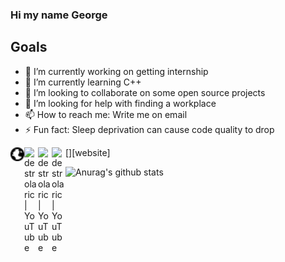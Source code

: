 ### Hi my name George

<!--
**Destrolaric/Destrolaric** is a ✨ _special_ ✨ repository because its `README.md` (this file) appears on your GitHub profile.
-->
## Goals
- 🔭 I’m currently working on getting internship
- 🌱 I’m currently learning C++
- 👯 I’m looking to collaborate on some open source projects
- 🤔 I’m looking for help with finding a workplace
- 📫 How to reach me: Write me on email
- ⚡ Fun fact: Sleep deprivation can cause code quality to drop

[<img align="left" alt="www.destrolaric.com" width="22px" src="https://raw.githubusercontent.com/iconic/open-iconic/master/svg/globe.svg" />][website]
[<img align="left" alt="destrolaric | YouTube" width="22px" src="https://cdn.jsdelivr.net/npm/simple-icons@v3/icons/discord.svg" />][discord]
[<img align="left" alt="destrolaric | YouTube" width="22px" src="https://cdn.jsdelivr.net/npm/simple-icons@v3/icons/vk.svg" />][VK]
[<img align="left" alt="destrolaric | YouTube" width="22px" src="https://cdn.jsdelivr.net/npm/simple-icons@v3/icons/telegram.svg" />][Telegram]
<br>

![Anurag's github stats](https://github-readme-stats.vercel.app/api?username=Destrolaric&count_private=true)

[mail]: fireshowel@gmail.com
[discord]: https://discordapp.com/users/157875352461377537
[VK]: https://https://vk.com/delete0your0page
[Telegram]: https://t.me/Zestaras
